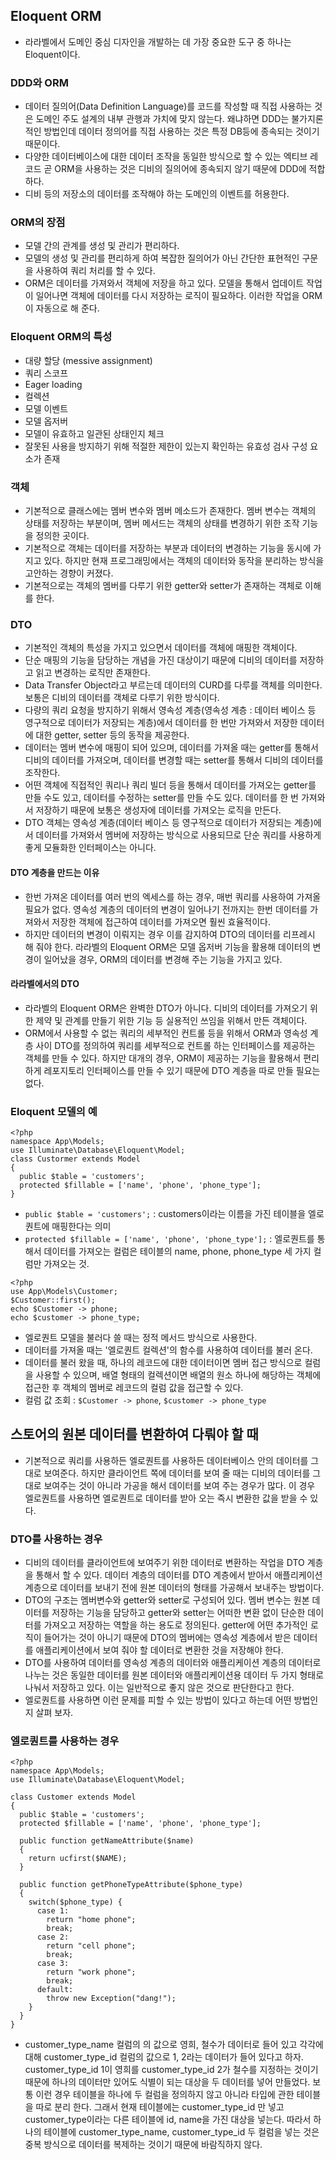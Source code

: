## Eloquent ORM
- 라라벨에서 도메인 중심 디자인을 개발하는 데 가장 중요한 도구 중 하나는 Eloquent이다.

### DDD와 ORM
- 데이터 질의어(Data Definition Language)를 코드를 작성할 때 직접 사용하는 것은 도메인 주도 설계의 내부 관행과 가치에 맞지 않는다. 왜냐하면 DDD는 불가지론적인 방법인데 데이터 정의어를 직접 사용하는 것은 특정 DB등에 종속되는 것이기 때문이다.
- 다양한 데이터베이스에 대한 데이터 조작을 동일한 방식으로 할 수 있는 엑티브 레코드 곧 ORM을 사용하는 것은 디비의 질의어에 종속되지 않기 때문에 DDD에 적합하다.
- 디비 등의 저장소의 데이터를 조작해야 하는 도메인의 이벤트를 허용한다.

### ORM의 장점
- 모델 간의 관계를 생성 및 관리가 편리하다.
- 모델의 생성 및 관리를 편리하게 하여 복잡한 질의어가 아닌 간단한 표현적인 구문을 사용하여 쿼리 처리를 할 수 있다.
- ORM은 데이터를 가져와서 객체에 저장을 하고 있다. 모델을 통해서 업데이트 작업이 일어나면 객체에 데이터를 다시 저장하는 로직이 필요하다. 이러한 작업을 ORM이 자동으로 해 준다.

### Eloquent ORM의 특성
- 대량 할당 (messive assignment)
- 쿼리 스코프
- Eager loading
- 컬렉션
- 모델 이벤트
- 모델 옵저버
- 모델이 유효하고 일관된 상태인지 체크
- 잘못된 사용을 방지하기 위해 적절한 제한이 있는지 확인하는 유효성 검사 구성 요소가 존재

### 객체
- 기본적으로 클래스에는 멤버 변수와 멤버 메소드가 존재한다. 멤버 변수는 객체의 상태를 저장하는 부분이며, 멤버 메서드는 객체의 상태를 변경하기 위한 조작 기능을 정의한 곳이다.
- 기본적으로 객체는 데이터를 저장하는 부분과 데이터의 변경하는 기능을 동시에 가지고 있다. 하지만 현재 프로그래밍에서는 객체의 데이터와 동작을 분리하는 방식을 고안하는 경향이 커졌다.
- 기본적으로는 객체의 멤버를 다루기 위한 getter와 setter가 존재하는 객체로 이해를 한다.

### DTO
- 기본적인 객체의 특성을 가지고 있으면서 데이터를 객체에 매핑한 객체이다. 
- 단순 매핑의 기능을 담당하는 개념을 가진 대상이기 때문에 디비의 데이터를 저장하고 읽고 변경하는 로직만 존재한다.
- Data Transfer Object라고 부르는데 데이터의 CURD를 다루를 객체를 의미한다. 보통은 디비의 데이터를 객체로 다루기 위한 방식이다.
- 다량의 쿼리 요청을 방지하기 위해서 영속성 계층(영속성 계층 : 데이터 베이스 등 영구적으로 데이터가 저장되는 계층)에서 데이터를 한 번만 가져와서 저장한 데이터에 대한 getter, setter 등의 동작을 제공한다.
- 데이터는 멤버 변수에 매핑이 되어 있으며, 데이터를 가져올 때는 getter를 통해서 디비의 데이터를 가져오며, 데이터를 변경할 때는 setter를 통해서 디비의 데이터를 조작한다.
- 어떤 객체에 직접적인 쿼리나 쿼리 빌더 등을 통해서 데이터를 가져오는 getter를 만들 수도 있고, 데이터를 수정하는 setter를 만들 수도 있다. 데이터를 한 번 가져와서 저장하기 때문에 보통은 생성자에 데이터를 가져오는 로직을 만든다.
- DTO 객체는 영속성 계층(데이터 베이스 등 영구적으로 데이터가 저장되는 계층)에서 데이터를 가져와서 멤버에 저장하는 방식으로 사용되므로 단순 쿼리를 사용하게 좋게 모듈화한 인터페이스는 아니다.

#### DTO 계층을 만드는 이유
- 한번 가져온 데이터를 여러 번의 엑세스를 하는 경우, 매번 쿼리를 사용하여 가져올 필요가 없다. 영속성 계층의 데이터의 변경이 일어나기 전까지는 한번 데이터를 가져와서 저장한 객체에 접근하여 데이터를 가져오면 훨씬 효율적이다.
- 하지만 데이터의 변경이 이뤄지는 경우 이를 감지하여 DTO의 데이터를 리프레시 해 줘야 한다. 라라벨의 Eloquent ORM은 모델 옵저버 기능을 활용해 데이터의 변경이 일어났을 경우, ORM의 데이터를 변경해 주는 기능을 가지고 있다.

#### 라라벨에서의 DTO
- 라라벨의 Eloquent ORM은 완벽한 DTO가 아니다. 디비의 데이터를 가져오기 위한 제약 및 관계를 만들기 위한 기능 등 실용적인 쓰임을 위해서 만든 객체이다.
- ORM에서 사용할 수 없는 쿼리의 세부적인 컨트롤 등을 위해서 ORM과 영속성 계층 사이 DTO를 정의하여 쿼리를 세부적으로 컨트롤 하는 인터페이스를 제공하는 객체를 만들 수 있다. 하지만 대개의 경우, ORM이 제공하는 기능을 활용해서 편리하게 레포지토리 인터페이스를 만들 수 있기 때문에 DTO 계층을 따로 만들 필요는 없다.


### Eloquent 모델의 예
```
<?php
namespace App\Models;
use Illuminate\Database\Eloquent\Model;
class Custormer extends Model
{
  public $table = 'customers';
  protected $fillable = ['name', 'phone', 'phone_type'];
}
```
- `public $table = 'customers';` : customers이라는 이름을 가진 테이블을 엘로퀀트에 매핑한다는 의미
- `protected $fillable = ['name', 'phone', 'phone_type'];` : 엘로퀀트를 통해서 데이터를 가져오는 컬럼은 테이블의 name, phone, phone_type 세 가지 컬럼만 가져오는 것.

```
<?php
use App\Models\Customer;
$Customer::first();
echo $Customer -> phone;
echo $customer -> phone_type;
```
- 엘로퀀트 모델을 불러다 쓸 때는 정적 메서드 방식으로 사용한다.
- 데이터를 가져올 때는 '엘로퀀트 컬렉션'의 함수를 사용하여 데이터를 불러 온다.
- 데이터를 불러 왔을 때, 하나의 레코드에 대한 데이터이면 멤버 접근 방식으로 컬럼을 사용할 수 있으며, 배열 형태의 컬렉션이면 배열의 원소 하나에 해당하는 객체에 접근한 후 객체의 멤버로 레코드의 컬럼 값을 접근할 수 있다.
- 컬럼 값 조회 : `$Customer -> phone`, `$customer -> phone_type`

## 스토어의 원본 데이터를 변환하여 다뤄야 할 때
- 기본적으로 쿼리를 사용하든 엘로퀀트를 사용하든 데이터베이스 안의 데이터를 그대로 보여준다. 하지만 클라이언트 쪽에 데이터를 보여 줄 때는 디비의 데이터를 그대로 보여주는 것이 아니라 가공을 해서 데이터를 보여 주는 경우가 많다. 이 경우 엘로퀀트를 사용하면 엘로퀀트로 데이터를 받아 오는 즉시 변환한 값을 받을 수 있다.

### DTO를 사용하는 경우
- 디비의 데이터를 클라이언트에 보여주기 위한 데이터로 변환하는 작업을 DTO 계층을 통해서 할 수 있다. 데이터 계층의 데이터를 DTO 계층에서 받아서 애플리케이션 계층으로 데이터를 보내기 전에 원본 데이터의 형태를 가공해서 보내주는 방법이다.
- DTO의 구조는 멤버변수와 getter와 setter로 구성되어 있다. 멤버 변수는 원본 데이터를 저장하는 기능을 담당하고 getter와 setter는 어떠한 변환 없이 단순한 데이터를 가져오고 저장하는 역할을 하는 용도로 정의된다. getter에 어떤 추가적인 로직이 들어가는 것이 아니기 때문에 DTO의 멤버에는 영속성 계층에서 받은 데이터를 애플리케이션에서 보여 줘야 할 데이터로 변환한 것을 저장해야 한다.
- DTO를 사용하여 데이터를 영속성 계층의 데이터와 애플리케이션 계층의 데이터로 나누는 것은 동일한 데이터를 원본 데이터와 애플리케이션용 데이터 두 가지 형태로 나눠서 저장하고 있다. 이는 일반적으로 좋지 않은 것으로 판단한다고 한다.
- 엘로퀀트를 사용하면 이런 문제를 피할 수 있는 방법이 있다고 하는데 어떤 방법인지 살펴 보자.

### 엘로퀀트를 사용하는 경우
```
<?php
namespace App\Models;
use Illuminate\Database\Eloquent\Model;

class Customer extends Model
{
  public $table = 'customers';
  protected $fillable = ['name', 'phone', 'phone_type'];
  
  public function getNameAttribute($name)
  {
    return ucfirst($NAME);
  }
  
  public function getPhoneTypeAttribute($phone_type)
  {
    switch($phone_type) {
      case 1:
        return "home phone";
        break;
      case 2:
        return "cell phone";
        break;
      case 3:
        return "work phone";
        break;
      default:
        throw new Exception("dang!");
    }
  }
}
```

- customer_type_name 컬럼의 의 값으로 영희, 철수가 데이터로 들어 있고 각각에 대해 customer_type_id 컬럼의 값으로 1, 2라는 데이터가 들어 있다고 하자.  customer_type_id 1이 영희를 customer_type_id  2가 철수를 지정하는 것이기 때문에 하나의 데이터만 있어도 식별이 되는 대상을 두 데이터를 넣어 만들었다. 보통 이런 경우 테이블을 하나에 두 컬럼을 정의하지 않고 아니라 타입에 관한 테이블을 따로 분리 한다. 그래서 현재 테이블에는 customer_type_id 만 넣고 customer_type이라는 다른 테이블에 id, name을 가진 대상을 넣는다. 따라서 하나의 테이블에 customer_type_name, customer_type_id 두 컬럼을 넣는 것은 중복 방식으로 데이터를 복제하는 것이기 때문에 바람직하지 않다.
